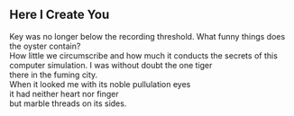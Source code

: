 Here I Create You
-----------------
Key was no longer below the recording threshold. What funny things does the oyster contain?  
How little we circumscribe and how much it conducts the secrets of this computer simulation. I was without doubt the one tiger  
there in the fuming city.  
When it looked me with its noble pullulation eyes  
it had neither heart nor finger  
but marble threads on its sides.  
